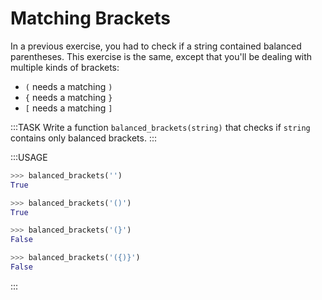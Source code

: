 # Matching Brackets

In a previous exercise, you had to check if a string contained balanced parentheses.
This exercise is the same, except that you'll be dealing with multiple kinds of brackets:

* `(` needs a matching `)`
* `{` needs a matching `}`
* `[` needs a matching `]`

:::TASK
Write a function `balanced_brackets(string)` that checks if `string` contains only balanced brackets.
:::

:::USAGE

```python
>>> balanced_brackets('')
True

>>> balanced_brackets('()')
True

>>> balanced_brackets('(}')
False

>>> balanced_brackets('({)}')
False
```

:::

